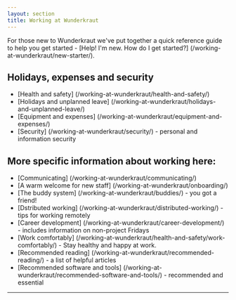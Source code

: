 ```yaml
---
layout: section
title: Working at Wunderkraut
---
```


For those new to Wunderkraut we've put together a quick reference guide to help you get started - [Help! I'm new. How do I get started?] (/working-at-wunderkraut/new-starter/).

## Holidays, expenses and security

 - [Health and safety] (/working-at-wunderkraut/health-and-safety/)
 - [Holidays and unplanned leave] (/working-at-wunderkraut/holidays-and-unplanned-leave/)
 - [Equipment and expenses] (/working-at-wunderkraut/equipment-and-expenses/)
 - [Security] (/working-at-wunderkraut/security/) - personal and information security

## More specific information about working here:

 - [Communicating] (/working-at-wunderkraut/communicating/)
 - [A warm welcome for new staff] (/working-at-wunderkraut/onboarding/)
 - [The buddy system] (/working-at-wunderkraut/buddies/) - you got a friend!
 - [Dstributed working] (/working-at-wunderkraut/distributed-working/) - tips for working remotely
 - [Career development] (/working-at-wunderkraut/career-development/) - includes information on non-project Fridays
 - [Work comfortably] (/working-at-wunderkraut/health-and-safety/work-comfortably/) - Stay healthy and happy at work.
 - [Recommended reading] (/working-at-wunderkraut/recommended-reading/) - a list of helpful articles
 - [Recommended software and tools] (/working-at-wunderkraut/recommended-software-and-tools/) - recommended and essential

---------------------------
